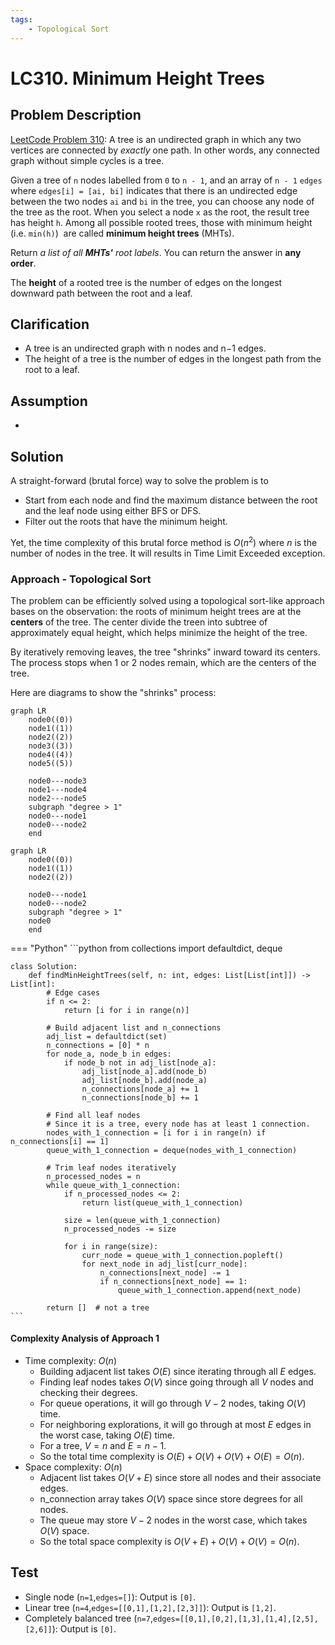 ```yaml
---
tags:
    - Topological Sort
---
```


# LC310. Minimum Height Trees

## Problem Description

[LeetCode Problem 310](https://leetcode.com/problems/minimum-height-trees/description/):
A tree is an undirected graph in which any two vertices are connected by _exactly_ one
path. In other words, any connected graph without simple cycles is a tree.

Given a tree of `n` nodes labelled from `0` to `n - 1`, and an array of `n - 1` `edges`
where `edges[i] = [ai, bi]` indicates that there is an undirected edge between the two
nodes `ai` and `bi` in the tree, you can choose any node of the tree as the root. When
you select a node `x` as the root, the result tree has height `h`. Among all possible
rooted trees, those with minimum height (i.e. `min(h)`)  are called
**minimum height trees** (MHTs).

Return _a list of all **MHTs'** root labels_. You can return the answer in **any order**.

The **height** of a rooted tree is the number of edges on the longest downward path
between the root and a leaf.

## Clarification

- A tree is an undirected graph with n nodes and n−1 edges.
- The height of a tree is the number of edges in the longest path from the root to a leaf.

## Assumption

-

## Solution

A straight-forward (brutal force) way to solve the problem is to

- Start from each node and find the maximum distance between the root and the leaf node
using either BFS or DFS.
- Filter out the roots that have the minimum height.

Yet, the time complexity of this brutal force method is $O(n^2)$ where $n$ is the number
of nodes in the tree. It will results in Time Limit Exceeded exception.

### Approach - Topological Sort

The problem can be efficiently solved using a topological sort-like approach bases on
the observation: the roots of minimum height trees are at the **centers** of the tree.
The center divide the treen into subtree of approximately equal height, which helps
minimize the height of the tree.

By iteratively removing leaves, the tree "shrinks" inward toward its centers. The
process stops when 1 or 2 nodes remain, which are the centers of the tree.

Here are diagrams to show the "shrinks" process:

```mermaid
graph LR
    node0((0))
    node1((1))
    node2((2))
    node3((3))
    node4((4))
    node5((5))

    node0---node3
    node1---node4
    node2---node5
    subgraph "degree > 1"
    node0---node1
    node0---node2
    end
```

```mermaid
graph LR
    node0((0))
    node1((1))
    node2((2))

    node0---node1
    node0---node2
    subgraph "degree > 1"
    node0
    end
```

=== "Python"
    ```python
    from collections import defaultdict, deque

    class Solution:
        def findMinHeightTrees(self, n: int, edges: List[List[int]]) -> List[int]:
            # Edge cases
            if n <= 2:
                return [i for i in range(n)]

            # Build adjacent list and n_connections
            adj_list = defaultdict(set)
            n_connections = [0] * n
            for node_a, node_b in edges:
                if node_b not in adj_list[node_a]:
                    adj_list[node_a].add(node_b)
                    adj_list[node_b].add(node_a)
                    n_connections[node_a] += 1
                    n_connections[node_b] += 1

            # Find all leaf nodes
            # Since it is a tree, every node has at least 1 connection.
            nodes_with_1_connection = [i for i in range(n) if n_connections[i] == 1]
            queue_with_1_connection = deque(nodes_with_1_connection)

            # Trim leaf nodes iteratively
            n_processed_nodes = n
            while queue_with_1_connection:
                if n_processed_nodes <= 2:
                    return list(queue_with_1_connection)

                size = len(queue_with_1_connection)
                n_processed_nodes -= size

                for i in range(size):
                    curr_node = queue_with_1_connection.popleft()
                    for next_node in adj_list[curr_node]:
                        n_connections[next_node] -= 1
                        if n_connections[next_node] == 1:
                            queue_with_1_connection.append(next_node)

            return []  # not a tree
    ```

#### Complexity Analysis of Approach 1

- Time complexity: $O(n)$  
    - Building adjacent list takes $O(E)$ since iterating through all $E$ edges.
    - Finding leaf nodes takes $O(V)$ since going through all $V$ nodes and checking
    their degrees.
    - For queue operations, it will go through $V - 2$ nodes, taking $O(V)$ time.
    - For neighboring explorations, it will go through at most $E$ edges in the worst
    case, taking $O(E)$ time.
    - For a tree, $V = n$ and $E = n - 1$.
    - So the total time complexity is $O(E) + O(V) + O(V) + O(E) = O(n)$.
- Space complexity: $O(n)$  
    - Adjacent list takes $O(V + E)$ since store all nodes and their associate edges.
    - n_connection array takes $O(V)$ space since store degrees for all nodes.
    - The queue may store $V - 2$ nodes in the worst case, which takes $O(V)$ space.
    - So the total space complexity is $O(V + E) + O(V) + O(V) = O(n)$.

## Test

- Single node (`n=1`,`edges=[]`): Output is `[0]`.
- Linear tree (`n=4`,`edges=[[0,1],[1,2],[2,3]]`): Output is `[1,2]`.
- Completely balanced tree (`n=7`,`edges=[[0,1],[0,2],[1,3],[1,4],[2,5],[2,6]]`):
Output is `[0]`.
